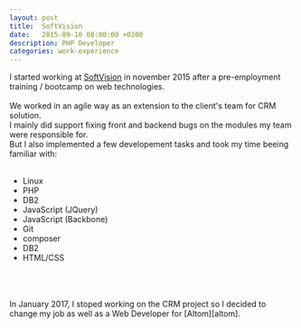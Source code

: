 ```yaml
---
layout: post
title:  SoftVision
date:   2015-09-10 08:00:00 +0200
description: PHP Developer
categories: work-experience
---
```


I started working at [SoftVision][sv] in november 2015 after a pre-employment training / bootcamp on web technologies. 
<br />
<br />
We worked in an agile way as an extension to the client's team for CRM solution.<br />
I mainly did support fixing front and backend bugs on the modules my team were responsible for. 
<br />
But I also implemented a few developement tasks and took my time beeing familiar with:
<br />
<br />

* Linux
* PHP
* DB2
* JavaScript (JQuery)
* JavaScript (Backbone)
* Git
* composer
* DB2
* HTML/CSS

<br/>
<br/>
<br/>
In January 2017, I stoped working on the CRM project so I decided to change my job as well as a Web Developer for [Altom][altom]. 

[sv]: https://www.softvision.ro/
[altom]: https://altom.com/